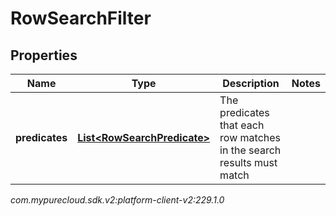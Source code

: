 # RowSearchFilter


## Properties

| Name | Type | Description | Notes |
| ------------ | ------------- | ------------- | ------------- |
| **predicates** | [**List&lt;RowSearchPredicate&gt;**](RowSearchPredicate) | The predicates that each row matches in the search results must match |  |




_com.mypurecloud.sdk.v2:platform-client-v2:229.1.0_
